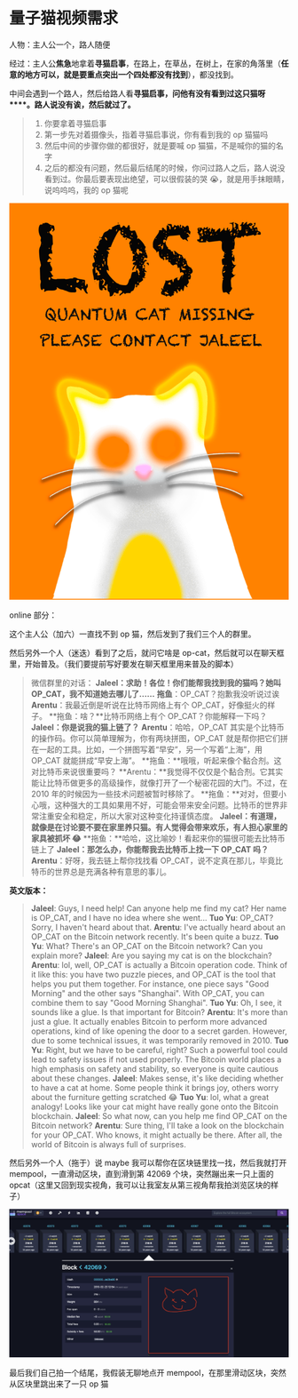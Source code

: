 # 量子猫视频需求

人物：主人公一个，路人随便

经过：主人公**焦急**地拿着**寻猫启事**，在路上，在草丛，在树上，在家的角落里（**任意的地方可以，就是要重点突出一个四处都没有找到**），都没找到。

中间会遇到一个路人，然后给路人看**寻猫启事，问他有没有看到过这只猫呀****。路人说没有诶，然后就过了。**

> 1. 你要拿着寻猫启事
> 2. 第一步先对着摄像头，指着寻猫启事说，你有看到我的 op 猫猫吗
> 3. 然后中间的步骤你做的都很好，就是要喊 op 猫猫，不是喊你的猫的名字
> 4. 之后的都没有问题，然后最后结尾的时候，你问过路人之后，路人说没看到过。你最后要表现出绝望，可以很假装的哭 😭，就是用手抹眼睛，说呜呜呜，我的 op 猫呢

![](static/Np9LbYpXOodua9xWAZRcSLR5nUb.png)

online 部分：

这个主人公（加六）一直找不到 op 猫，然后发到了我们三个人的群里。

然后另外一个人（迷迭）看到了之后，就问它啥是 op-cat，然后就可以在聊天框里，开始普及。（我们要提前写好要发在聊天框里用来普及的脚本）

> 微信群里的对话：
> **Jaleel：求助！各位！你们能帮我找到我的猫吗？她叫 OP_CAT，我不知道她去哪儿了……**
> **拖鱼**：OP_CAT？抱歉我没听说过诶
> **Arentu**：我最近倒是听说在比特币网络上有个 OP_CAT，好像挺火的样子。
> **拖鱼：啥？**比特币网络上有个 OP_CAT？你能解释一下吗？
> **Jaleel：你是说我的猫上链了？**
> **Arentu**：哈哈，OP_CAT 其实是个比特币的操作码。你可以简单理解为，你有两块拼图，OP_CAT 就是帮你把它们拼在一起的工具。比如，一个拼图写着“早安”，另一个写着“上海”，用 OP_CAT 就能拼成“早安上海”。
> **拖鱼：**哦哦，听起来像个黏合剂。这对比特币来说很重要吗？
> **Arentu：**我觉得不仅仅是个黏合剂。它其实能让比特币做更多的高级操作，就像打开了一个秘密花园的大门。不过，在 2010 年的时候因为一些技术问题被暂时移除了。
> **拖鱼：**对对，但要小心哦，这种强大的工具如果用不好，可能会带来安全问题。比特币的世界非常注重安全和稳定，所以大家对这种变化持谨慎态度。
> **Jaleel：有道理，就像是在讨论要不要在家里养只猫。有人觉得会带来欢乐，有人担心家里的家具被抓坏 😂**
> **拖鱼：**哈哈，这比喻妙！看起来你的猫很可能去比特币链上了
> **Jaleel：那怎么办，你能帮我去比特币上找一下 OP_CAT 吗？**
> **Arentu**：好呀，我去链上帮你找找看 OP_CAT，说不定真在那儿，毕竟比特币的世界总是充满各种有意思的事儿。

**英文版本：**

> **Jaleel**: Guys, I need help! Can anyone help me find my cat? Her name is OP_CAT, and I have no idea where she went...
> **Tuo Yu**: OP_CAT? Sorry, I haven't heard about that.
> **Arentu**: I've actually heard about an OP_CAT on the Bitcoin network recently. It's been quite a buzz.
> **Tuo Yu**: What? There's an OP_CAT on the Bitcoin network? Can you explain more?
> **Jaleel**: Are you saying my cat is on the blockchain?
> **Arentu**: lol, well, OP_CAT is actually a Bitcoin operation code. Think of it like this: you have two puzzle pieces, and OP_CAT is the tool that helps you put them together. For instance, one piece says "Good Morning" and the other says "Shanghai". With OP_CAT, you can combine them to say "Good Morning Shanghai".
> **Tuo Yu**: Oh, I see, it sounds like a glue. Is that important for Bitcoin?
> **Arentu**: It's more than just a glue. It actually enables Bitcoin to perform more advanced operations, kind of like opening the door to a secret garden. However, due to some technical issues, it was temporarily removed in 2010.
> **Tuo Yu**: Right, but we have to be careful, right? Such a powerful tool could lead to safety issues if not used properly. The Bitcoin world places a high emphasis on safety and stability, so everyone is quite cautious about these changes.
> **Jaleel**: Makes sense, it's like deciding whether to have a cat at home. Some people think it brings joy, others worry about the furniture getting scratched 😂
> **Tuo Yu**: lol, what a great analogy! Looks like your cat might have really gone onto the Bitcoin blockchain.
> **Jaleel**: So what now, can you help me find OP_CAT on the Bitcoin network?
> **Arentu**: Sure thing, I'll take a look on the blockchain for your OP_CAT. Who knows, it might actually be there. After all, the world of Bitcoin is always full of surprises.

然后另外一个人（拖于）说 maybe 我可以帮你在区块链里找一找，然后我就打开 mempool，一直滑动区块，直到滑到第 42069 个块，突然蹦出来一只上面的 opcat（这里又回到现实视角，我可以让我室友从第三视角帮我拍浏览区块的样子）

![](static/L5mabTnXioGCKcxLq84ca7c7n8f.png)

最后我们自己拍一个结尾，我假装无聊地点开 mempool，在那里滑动区块，突然从区块里跳出来了一只 op 猫
